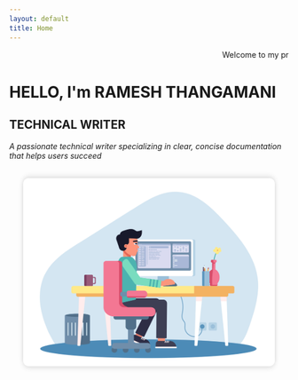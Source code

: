 ```yaml
---
layout: default
title: Home
---
```

<div class="marquee-banner">
  <marquee behavior="scroll" direction="left" scrollamount="6" onmouseover="this.stop();" onmouseout="this.start();">
    Welcome to my professional portfolio!
  </marquee>
</div>

<div class="hero">
  <h1>HELLO, I'm RAMESH THANGAMANI</h1>
  <h2>TECHNICAL WRITER</h2>
  <p><em>A passionate technical writer specializing in clear, concise documentation that helps users succeed</em></p>
</div>

<div style="text-align: center; margin-top: 2rem;">
<img src="images/TW_illurstration.jpg" alt="Technical Writer Illustration"
     style="max-width: 90%; height: auto; max-height: 400px; border-radius: 10px; box-shadow: 0 -4px 8px rgba(0,0,0,0.1), 0 4px 8px rgba(0,0,0,0.1);">
</div>


